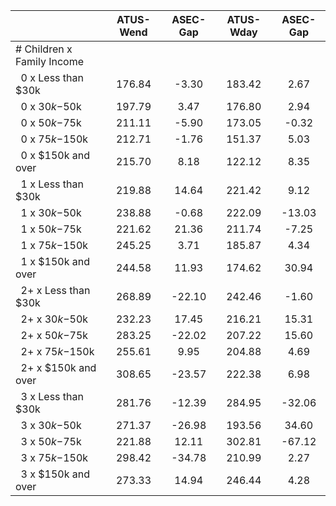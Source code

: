 
|                      |    ATUS-Wend |     ASEC-Gap |    ATUS-Wday |     ASEC-Gap |
| -------------------- | :----------: | :----------: | :----------: | :----------: |
| # Children x Family Income |              |              |              |              |
| &nbsp;&nbsp;0 x Less than $30k |       176.84 |        -3.30 |       183.42 |         2.67 |
| &nbsp;&nbsp;0 x $30k-$50k |       197.79 |         3.47 |       176.80 |         2.94 |
| &nbsp;&nbsp;0 x $50k-$75k |       211.11 |        -5.90 |       173.05 |        -0.32 |
| &nbsp;&nbsp;0 x $75k-$150k |       212.71 |        -1.76 |       151.37 |         5.03 |
| &nbsp;&nbsp;0 x $150k and over |       215.70 |         8.18 |       122.12 |         8.35 |
| &nbsp;&nbsp;1 x Less than $30k |       219.88 |        14.64 |       221.42 |         9.12 |
| &nbsp;&nbsp;1 x $30k-$50k |       238.88 |        -0.68 |       222.09 |       -13.03 |
| &nbsp;&nbsp;1 x $50k-$75k |       221.62 |        21.36 |       211.74 |        -7.25 |
| &nbsp;&nbsp;1 x $75k-$150k |       245.25 |         3.71 |       185.87 |         4.34 |
| &nbsp;&nbsp;1 x $150k and over |       244.58 |        11.93 |       174.62 |        30.94 |
| &nbsp;&nbsp;2+ x Less than $30k |       268.89 |       -22.10 |       242.46 |        -1.60 |
| &nbsp;&nbsp;2+ x $30k-$50k |       232.23 |        17.45 |       216.21 |        15.31 |
| &nbsp;&nbsp;2+ x $50k-$75k |       283.25 |       -22.02 |       207.22 |        15.60 |
| &nbsp;&nbsp;2+ x $75k-$150k |       255.61 |         9.95 |       204.88 |         4.69 |
| &nbsp;&nbsp;2+ x $150k and over |       308.65 |       -23.57 |       222.38 |         6.98 |
| &nbsp;&nbsp;3 x Less than $30k |       281.76 |       -12.39 |       284.95 |       -32.06 |
| &nbsp;&nbsp;3 x $30k-$50k |       271.37 |       -26.98 |       193.56 |        34.60 |
| &nbsp;&nbsp;3 x $50k-$75k |       221.88 |        12.11 |       302.81 |       -67.12 |
| &nbsp;&nbsp;3 x $75k-$150k |       298.42 |       -34.78 |       210.99 |         2.27 |
| &nbsp;&nbsp;3 x $150k and over |       273.33 |        14.94 |       246.44 |         4.28 |

